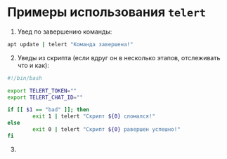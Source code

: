 # Примеры использования `telert`

1. Увед по завершению команды:
```bash
apt update | telert "Команда завершена!"
```

2. Уведы из скрипта (если вдруг он в несколько этапов, отслеживать что и как):
```bash
#!/bin/bash

export TELERT_TOKEN=""
export TELERT_CHAT_ID=""

if [[ $1 == "bad" ]]; then
        exit 1 | telert "Скрипт ${0} сломался!"
else
        exit 0 | telert "Скрипт ${0} pавершен успешно!"
fi
```

3. 